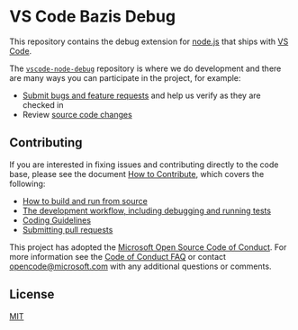 # VS Code Bazis Debug

This repository contains the debug extension for [node.js](https://nodejs.org) that ships with [VS Code](https://code.visualstudio.com).

The [`vscode-node-debug`](https://github.com/microsoft/vscode-node-debug) repository is where we do development and there are many ways you can participate in the project, for example:

* [Submit bugs and feature requests](https://github.com/microsoft/vscode-node-debug/issues) and help us verify as they are checked in
* Review [source code changes](https://github.com/microsoft/vscode-node-debug/pulls)

## Contributing
If you are interested in fixing issues and contributing directly to the code base,
please see the document [How to Contribute](https://github.com/Microsoft/vscode/wiki/How-to-Contribute), which covers the following:

* [How to build and run from source](https://github.com/Microsoft/vscode/wiki/How-to-Contribute#build-and-run-from-source)
* [The development workflow, including debugging and running tests](https://github.com/Microsoft/vscode/wiki/How-to-Contribute#development-workflow)
* [Coding Guidelines](https://github.com/Microsoft/vscode/wiki/Coding-Guidelines)
* [Submitting pull requests](https://github.com/Microsoft/vscode/wiki/How-to-Contribute#pull-requests)

This project has adopted the [Microsoft Open Source Code of Conduct](https://opensource.microsoft.com/codeofconduct/). For more information see the [Code of Conduct FAQ](https://opensource.microsoft.com/codeofconduct/faq/) or contact [opencode@microsoft.com](mailto:opencode@microsoft.com) with any additional questions or comments.

## License
[MIT](LICENSE.txt)

